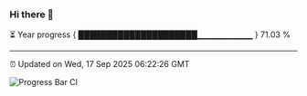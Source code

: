 ### Hi there 👋

⏳ Year progress { █████████████████████▁▁▁▁▁▁▁▁▁ } 71.03 %

---

⏰ Updated on Wed, 17 Sep 2025 06:22:26 GMT

![Progress Bar CI](https://github.com/liununu/liununu/workflows/Progress%20Bar%20CI/badge.svg)
